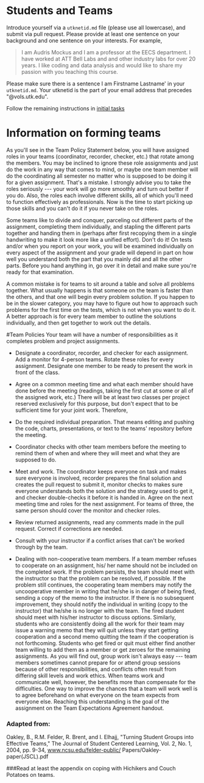 Students and Teams
========

Introduce yourself via a `utknetid.md` file (please use all lowercase), and submit via pull request.
Please provide at least one sentence on your background and one sentence on your interests. For example,
> I am Audris Mockus and I am a professor at the EECS department. I have worked at ATT Bell Labs and 
> and other industry labs for over 20 years. I like coding and data analysis and would like to share my 
> passion with you teaching this course. 

Please make sure there is a sentence I am Firstname Lastname' in your `utknetid.md`. Your utknetid is 
the part of your email address that precedes "@vols.utk.edu".

Follow the remaining instructions in [initial tasks](https://github.com/fdac21/news/blob/master/Preliminary.md)


Information on forming teams
===================================

As you'll see in the Team Policy Statement below, you
will have assigned roles in your teams (coordinator, recorder, checker, etc.) 
that rotate among the members. You may be inclined to ignore these role
assignments and just do the work in any way that
comes to mind, or maybe one team member will
do the coordinating all semester no matter who is supposed
to be doing it for a given
assignment. That's a mistake. I strongly advise you
to take the roles seriously --- your work will go more
smoothly and turn out better if you do. Also, the
roles each involve different skills, all of which you'll
need to function effectively as professionals. Now
is the time to start picking up those skills and you
can't do it if you never take on the roles.

Some teams like to divide and conquer, parceling
out different parts of the assignment, completing
them individually, and stapling the different parts
together and handing them in (perhaps after first
recopying them in a single handwriting to make it
look more like a unified effort). Don't do it! On
tests and/or when you report on your work, you
will be examined individually on every aspect of
the assignment and your grade will depend in part
on how well you understand both the part that you
mainly did and all the other parts. Before you hand
anything in, go over it in detail and make sure
you're ready for that examination.

A common mistake is for teams to sit around a table
and solve all problems together. What usually happens is that someone on the team is faster than the
others, and that one will begin every problem solution. If you happen to be in the slower category,
you may have to figure out how to approach such
problems for the first time on the tests, which is
not when you want to do it. A better approach is
for every team member to outline the solutions individually, and then get together to work out the
details.


#Team Policies
Your team will have a number of responsibilities as it completes
problem and project assignments. 

* Designate a coordinator, recorder, and checker for each
assignment. Add a monitor for 4-person teams.  Rotate these roles
for every assignment. Designate one member to be ready to present
the work in front of the class. 

* Agree on a common meeting time and what each member should have
done before the meeting (readings, taking the first cut at some or
all of the assigned work, etc.)  There will be at least two classes
per project reserved exclusively for this purpose, but don't expect
that to be sufficient time for your joint work. Therefore,

* Do the required individual preparation. That means editing and
pushing the code, charts, presentations, or text to the teams'
repository before the meeting.

* Coordinator checks with other team members before the meeting to
remind them of when and where they will meet and what they are
supposed to do.

* Meet and work. The coordinator keeps everyone on task and makes sure
everyone is involved, recorder prepares the final solution and
creates the pull request to submit it, monitor checks to makes sure
everyone understands both the solution and the strategy used to get
it, and checker double-checks it before it is handed in. Agree on the 
next meeting time and roles for the next assignment. For teams of
three, the same person should cover the monitor and checker roles.

* Review returned assignments, read any comments made in the pull
 request. Correct if corrections are needed.
 
* Consult with your instructor if a conflict arises that can't be worked through by the team.

* Dealing with non-cooperative team members. If a team member refuses to cooperate on an assignment, his/
her name should not be included on the completed work. If the problem persists, the team should meet with
the instructor so that the problem can be resolved, if possible. If the problem still continues, the cooperating
team members may notify the uncooperative member in writing that he/she is in danger of being fired,
sending a copy of the memo to the instructor. If there is no subsequent improvement, they should notify the
individual in writing (copy to the instructor) that he/she is no longer with the team. The fired student should
meet with his/her instructor to discuss options. Similarly, students who are consistently doing all the work
for their team may issue a warning memo that they will quit unless they start getting cooperation and a
second memo quitting the team if the cooperation is not forthcoming. Students who get fired or quit must
either find another team willing to add them as a member or get zeroes for the remaining assignments.
As you will find out, group work isn't always easy --- team members sometimes cannot prepare for or attend
group sessions because of other responsibilities, and conflicts often result from differing skill levels and work
ethics. When teams work and communicate well, however, the benefits more than compensate for the difficulties.
One way to improve the chances that a team will work well is to agree beforehand on what everyone on the team
expects from everyone else. Reaching this understanding is the goal of the assignment on the Team Expectations
Agreement handout.


### Adapted from:
Oakley, B., R.M. Felder, R. Brent, and I. Elhajj, "Turning Student Groups into Effective Teams," The Journal of Student Centered
Learning, Vol. 2, No. 1, 2004, pp. 9-34, www.ncsu.edu/felder-public/
Papers/Oakley-paper(JSCL).pdf

###Read at least the appendix on coping with Hichikers and Couch Potatoes on teams.
